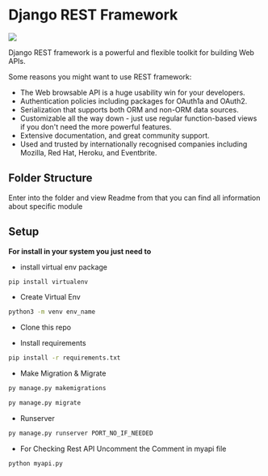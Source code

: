 # Django REST Framework


![](https://soshace.com/wp-content/uploads/2021/01/879-png-3.png)

Django REST framework is a powerful and flexible toolkit for building Web APIs.

Some reasons you might want to use REST framework:

- The Web browsable API is a huge usability win for your developers.
- Authentication policies including packages for OAuth1a and OAuth2.
- Serialization that supports both ORM and non-ORM data sources.
- Customizable all the way down - just use regular function-based views if you don't need the more powerful features.
- Extensive documentation, and great community support.
- Used and trusted by internationally recognised companies including Mozilla, Red Hat, Heroku, and Eventbrite.


## Folder Structure

Enter into the folder and view Readme from that you can find all information about specific module 

## Setup

**For install in your system you just need to**
- install virtual env package

```sh
pip install virtualenv
```



- Create Virtual Env 
```sh
python3 -m venv env_name
```
- Clone this repo

- Install requirements 
```sh
pip install -r requirements.txt
```
- Make Migration & Migrate
```sh
py manage.py makemigrations

py manage.py migrate
```
- Runserver
```sh
py manage.py runserver PORT_NO_IF_NEEDED
```
- For Checking Rest API Uncomment the Comment in myapi file
```sh
python myapi.py
```

